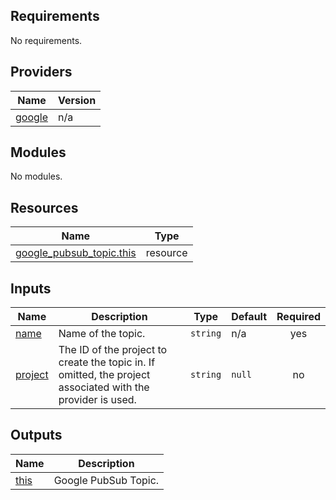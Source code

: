 <!-- BEGIN_TF_DOCS -->
## Requirements

No requirements.

## Providers

| Name | Version |
|------|---------|
| <a name="provider_google"></a> [google](#provider\_google) | n/a |

## Modules

No modules.

## Resources

| Name | Type |
|------|------|
| [google_pubsub_topic.this](https://registry.terraform.io/providers/hashicorp/google/latest/docs/resources/pubsub_topic) | resource |

## Inputs

| Name | Description | Type | Default | Required |
|------|-------------|------|---------|:--------:|
| <a name="input_name"></a> [name](#input\_name) | Name of the topic. | `string` | n/a | yes |
| <a name="input_project"></a> [project](#input\_project) | The ID of the project to create the topic in. If omitted, the project associated with the provider is used. | `string` | `null` | no |

## Outputs

| Name | Description |
|------|-------------|
| <a name="output_this"></a> [this](#output\_this) | Google PubSub Topic. |
<!-- END_TF_DOCS -->